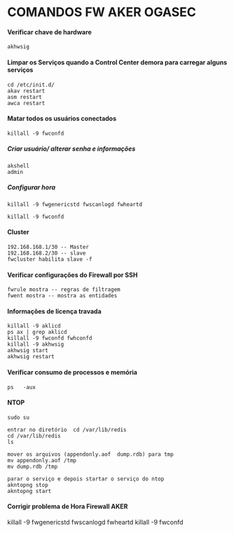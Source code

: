 # COMANDOS FW AKER OGASEC    

#### Verificar chave de hardware    
	akhwsig
#### Limpar os Serviços quando a Control Center demora para carregar alguns serviços     
	cd /etc/init.d/
	akav restart
	asm restart
	awca restart
#### Matar todos os usuários conectados    
	killall -9 fwconfd
##### Criar usuário/ alterar senha e informações   
	akshell
	admin
##### Configurar hora   
	killall -9 fwgenericstd fwscanlogd fwheartd

	killall -9 fwconfd
#### Cluster   
	192.168.168.1/30 -- Master
	192.168.168.2/30 -- slave
	fwcluster habilita slave -f
#### Verificar configurações do Firewall por SSH    
	fwrule mostra -- regras de filtragem
	fwent mostra -- mostra as entidades
#### Informações de licença travada    
	killall -9 aklicd
	ps ax | grep aklicd
	killall -9 fwconfd fwhconfd
	killall -9 akhwsig
	akhwsig start
	akhwsig restart
#### Verificar consumo de processos e memória   
    ps   -aux
#### NTOP   
	sudo su

	entrar no diretório  cd /var/lib/redis
	cd /var/lib/redis
	ls

	mover os arquivos (appendonly.aof  dump.rdb) para tmp
	mv appendonly.aof /tmp
	mv dump.rdb /tmp

	parar o serviço e depois startar o serviço do ntop 
	akntopng stop
	akntopng start
#### Corrigir problema de Hora Firewall AKER

killall -9 fwgenericstd fwscanlogd fwheartd
killall -9 fwconfd

